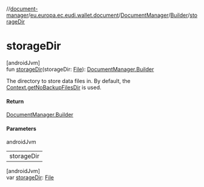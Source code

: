 //[document-manager](../../../../index.md)/[eu.europa.ec.eudi.wallet.document](../../index.md)/[DocumentManager](../index.md)/[Builder](index.md)/[storageDir](storage-dir.md)

# storageDir

[androidJvm]\
fun [storageDir](storage-dir.md)(storageDir: [File](https://developer.android.com/reference/kotlin/java/io/File.html)): [DocumentManager.Builder](index.md)

The directory to store data files in. By default,
the [Context.getNoBackupFilesDir](https://developer.android.com/reference/kotlin/android/content/Context.html#getnobackupfilesdir)
is used.

#### Return

[DocumentManager.Builder](index.md)

#### Parameters

androidJvm

| |
|---|
| storageDir |

[androidJvm]\
var [storageDir](storage-dir.md): [File](https://developer.android.com/reference/kotlin/java/io/File.html)
